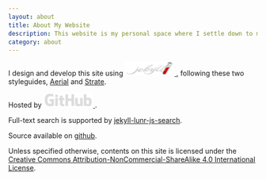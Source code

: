 ```yaml
---
layout: about
title: About My Website
description: This website is my personal space where I settle down to my ideas and put my projects in order.
category: about
---
```

<p>
    I design and develop this site using 
    <a href="http://jekyllrb.com/">
        <img src="/images/jekyll-logo.png" width="100" height="30" alt="Jekyll • Transform your plain text into static websites and blogs">
        </imag>
    </a>, 
    following these two styleguides, <a href="http://html5up.net/uploads/demos/aerial">Aerial</a> and <a href="http://html5up.net/uploads/demos/strata">Strate</a>.
</p>
<p>
    Hosted by
        <a href="https://github.com">
            <img src="/images/github-logo.png" width="100" height="30" alt="GitHub • Social coding">
        </a>.
</p>
<p>
    Full-text search is supported by <a href="https://github.com/slashdotdash/jekyll-lunr-js-search">jekyll-lunr-js-search</a>.
</p>
<p>
    Source available on <a href="https://github.com/Zhou-Ao/Zhou-Ao.github.io/">github</a>.
</p>
<p>
    Unless specified otherwise, contents on this site is licensed under the <a href="http://creativecommons.org/licenses/by-nc-sa/4.0/">Creative Commons Attribution-NonCommercial-ShareAlike 4.0 International License</a>.
</p>